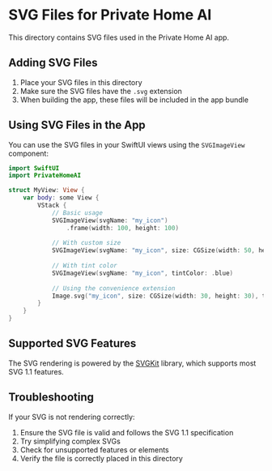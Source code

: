 # SVG Files for Private Home AI

This directory contains SVG files used in the Private Home AI app.

## Adding SVG Files

1. Place your SVG files in this directory
2. Make sure the SVG files have the `.svg` extension
3. When building the app, these files will be included in the app bundle

## Using SVG Files in the App

You can use the SVG files in your SwiftUI views using the `SVGImageView` component:

```swift
import SwiftUI
import PrivateHomeAI

struct MyView: View {
    var body: some View {
        VStack {
            // Basic usage
            SVGImageView(svgName: "my_icon")
                .frame(width: 100, height: 100)
            
            // With custom size
            SVGImageView(svgName: "my_icon", size: CGSize(width: 50, height: 50))
            
            // With tint color
            SVGImageView(svgName: "my_icon", tintColor: .blue)
            
            // Using the convenience extension
            Image.svg("my_icon", size: CGSize(width: 30, height: 30), tintColor: .red)
        }
    }
}
```

## Supported SVG Features

The SVG rendering is powered by the [SVGKit](https://github.com/SVGKit/SVGKit) library, which supports most SVG 1.1 features.

## Troubleshooting

If your SVG is not rendering correctly:

1. Ensure the SVG file is valid and follows the SVG 1.1 specification
2. Try simplifying complex SVGs
3. Check for unsupported features or elements
4. Verify the file is correctly placed in this directory 
